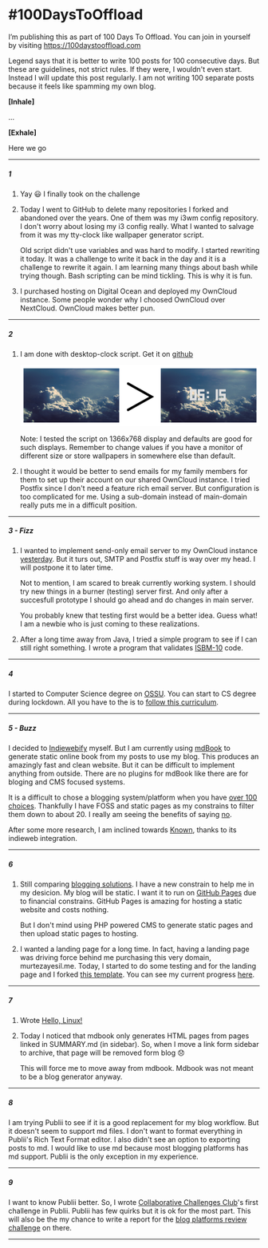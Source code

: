 # \#100DaysToOffload

I’m publishing this as part of 100 Days To Offload. You can join in yourself by visiting https://100daystooffload.com  

Legend says that it is better to write 100 posts for 100 consecutive days. But these are guidelines, not strict rules. If they were, I wouldn't even start. Instead I will update this post regularly. I am not writing 100 separate posts because it feels like spamming my own blog.  

**[Inhale]**  

...  

**[Exhale]**  

Here we go

---

##### 1

1. Yay 😃️ I finally took on the challenge  

2. Today I went to GitHub to delete many repositories I forked and abandoned over the years. One of them was my i3wm config repository. I don't worry about losing my i3 config really. What I wanted to salvage from it was my tty-clock like wallpaper generator script.
   
   Old script didn't use variables and was hard to modify. I started rewriting it today. It was a challenge to write it back in the day and it is a challenge to rewrite it again. I am learning many things about bash while trying though. Bash scripting can be mind tickling. This is why it is fun.

3. I purchased hosting on Digital Ocean and deployed my OwnCloud instance. Some people wonder why I choosed OwnCloud over NextCloud. OwnCloud makes better pun.

---

##### 2

1. I am done with desktop-clock script. Get it on [github](https://github.com/murtezayesil/student/tree/master/sh/desktop-clock)
   
   ![](./desktop-clock.png)
   
   Note: I tested the script on 1366x768 display and defaults are good for such displays. Remember to change values if you have a monitor of different size or store wallpapers in somewhere else than default. 

2. I thought it would be better to send emails for my family members for them to set up their account on our shared OwnCloud instance. I tried Postfix since I  don't need a feature rich email server. But configuration is too complicated for me. Using a sub-domain instead of main-domain really puts me in a difficult position.

---

##### 3 - Fizz

1. I wanted to implement send-only email server to my OwnCloud instance [yesterday](#2). But it turs out, SMTP and Postfix stuff is way over my head. I will postpone it to later time.
   
   Not to mention, I am scared to break currently working system. I should try new things in a burner (testing) server first. And only after a succesfull prototype I should go ahead and do changes in main server.
   
   You probably knew that testing first would be a better idea. Guess what! I am a newbie who is just coming to these realizations.

2. After a long time away from Java, I tried a simple program to see if I can still right something. I wrote a program that validates [ISBM-10](https://github.com/murtezayesil/student/tree/master/java/ISBNcheck/src/com/company) code.

---

##### 4

I started to Computer Science degree on [OSSU](https://github.com/ossu/computer-science). You can start to CS degree during lockdown. All you have to the is to [follow this curriculum](https://ossu.firebaseapp.com/#/curriculum).

---

##### 5 - Buzz

I decided to [Indieweb](https://indieweb.org/)[ify](https://indiewebify.me/) myself. But I am currently using [mdBook](https://rust-lang.github.io/mdBook/) to generate static online book from my posts to use my blog. This produces an amazingly fast and clean website. But it can be difficult to implement anything from outside. There are no plugins for mdBook like there are for bloging and CMS focused systems.  

It is a difficult to chose a blogging system/platform when you have [over 100 choices](https://alternativeto.net/category/social/blogging/). Thankfully I have FOSS and static pages as my constrains to filter them down to about 20. I really am seeing the benefits of saying [no](https://www.williamury.com/books/the-power-of-a-positive-no/).

After some more research, I am inclined towards [Known](https://withknown.com), thanks to its indieweb integration.

---

##### 6

1. Still comparing [blogging solutions](#5---buzz). I have a new constrain to help me in my desicion. My blog will be static. I want it to run on [GitHub Pages](https://pages.github.com/) due to financial constrains. GitHub Pages is amazing for hosting a static website and costs nothing.
   
   But I don't mind using PHP powered CMS to generate static pages and then upload static pages to hosting.

2. I wanted a landing page for a long time. In fact, having a landing page was driving force behind me purchasing this very domain, murtezayesil.me. Today, I started to do some testing and for the landing page and I forked [this template](https://github.com/flexdinesh/dev-landing-page). You can see my current progress [here](../landing-page/candidate1/index.html "Landing Page - Candidate 1").

---

##### 7

1. Wrote [Hello, Linux!](./2020/May/hello_linux.md)

2. Today I noticed that mdbook only generates HTML pages from pages linked in SUMMARY.md (in sidebar). So, when I move a link form sidebar to archive, that page will be removed form blog 😞️
   
   This will force me to move away from mdbook. Mdbook was not meant to be a blog generator anyway.

---

##### 8

I am trying Publii to see if it is a good replacement for my blog  workflow. But it doesn't seem to support md files. I don't want to format everything in Publii's Rich Text Format editor. I also didn't see an option to exporting posts to md. I would like to use md because most blogging platforms has md support. Publii is the only exception in my experience.

---

##### 9

I want to know Publii better. So, I wrote [Collaborative Challenges Club](https://collaborativechallenges.club)'s first challenge in Publii. Publii has few quirks but it is ok for the most part. This will also be the my chance to write a report for the [blog platforms review challenge](https://collaborativechallenges.club/blogging-platform-review-contribute.html) on there.

---
